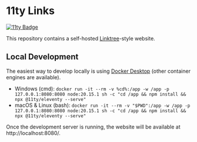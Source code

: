 # 11ty Links

[![11ty Badge](https://img.shields.io/badge/Eleventy-222?logo=eleventy&logoColor=fff&style=flat)](https://www.11ty.dev/)

This repository contains a self-hosted [Linktree](https://linktr.ee/)-style website.

## Local Development

The easiest way to develop locally is using [Docker Desktop](https://www.docker.com/products/docker-desktop/) (other container engines are available).

- Windows (cmd): `docker run -it --rm -v %cd%:/app -w /app -p 127.0.0.1:8080:8080 node:20.15.1 sh -c "cd /app && npm install && npx @11ty/eleventy --serve"`
- macOS & Linux (bash): `docker run -it --rm -v "$PWD":/app -w /app -p 127.0.0.1:8080:8080 node:20.15.1 sh -c "cd /app && npm install && npx @11ty/eleventy --serve"`

Once the development server is running, the website will be available at http://localhost:8080/.
